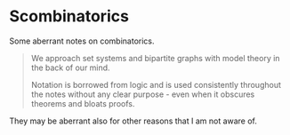 # Scombinatorics

Some aberrant notes on combinatorics.

>   We approach set systems and bipartite graphs with model theory in the back of our mind.
>
>   Notation is borrowed from logic and is used consistently throughout the notes without any clear purpose - even when it obscures theorems and bloats proofs.

They may be aberrant also for other reasons that I am not aware of.
